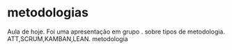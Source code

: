 # metodologias
Aula de hoje. 
Foi uma apresentação em grupo .
sobre tipos de metodologia.
ATT,SCRUM,KAMBAN,LEAN.
metodologia
